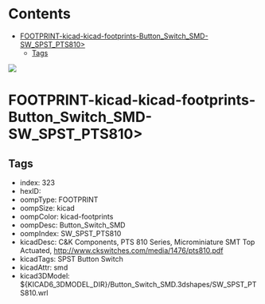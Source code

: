 



Contents
========

* [FOOTPRINT-kicad-kicad-footprints-Button_Switch_SMD-SW_SPST_PTS810>](#footprint-kicad-kicad-footprints-button_switch_smd-sw_spst_pts810)
	* [Tags](#tags)
  
![][im]
# FOOTPRINT-kicad-kicad-footprints-Button_Switch_SMD-SW_SPST_PTS810>

## Tags

- index: 323
- hexID: 
- oompType: FOOTPRINT
- oompSize: kicad
- oompColor: kicad-footprints
- oompDesc: Button_Switch_SMD
- oompIndex: SW_SPST_PTS810
- kicadDesc: C&K Components, PTS 810 Series, Microminiature SMT Top Actuated, http://www.ckswitches.com/media/1476/pts810.pdf
- kicadTags: SPST Button Switch
- kicadAttr: smd
- kicad3DModel: ${KICAD6_3DMODEL_DIR}/Button_Switch_SMD.3dshapes/SW_SPST_PTS810.wrl



[im]: image.png
